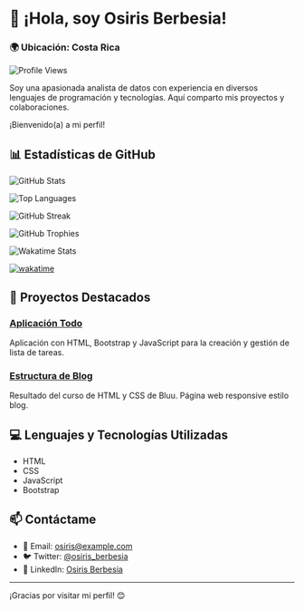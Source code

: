 # 👋 ¡Hola, soy Osiris Berbesia!

### 🌍 Ubicación: Costa Rica

![Profile Views](https://komarev.com/ghpvc/?username=osirisberbesia&color=FF00FF&style=flat)

Soy una apasionada analista de datos con experiencia en diversos lenguajes de programación y tecnologías. Aquí comparto mis proyectos y colaboraciones. 

¡Bienvenido(a) a mi perfil!

## 📊 Estadísticas de GitHub

![GitHub Stats](https://github-readme-stats.vercel.app/api?username=osirisberbesia&theme=radical&show_icons=true&bg_color=000000&title_color=FF00FF&text_color=00FFFF&icon_color=FFFF00)

![Top Languages](https://github-readme-stats.vercel.app/api/top-langs/?username=osirisberbesia&theme=radical&layout=compact&bg_color=000000&title_color=FF00FF&text_color=00FFFF&icon_color=FFFF00)

![GitHub Streak](https://github-readme-streak-stats.herokuapp.com/?user=osirisberbesia&theme=radical&background=000000&border=FF00FF&stroke=00FFFF&fire=FFFF00&ring=FFFF00)

![GitHub Trophies](https://github-profile-trophy.vercel.app/?username=osirisberbesia&theme=radical&background=000000&title=FF00FF&text=00FFFF&icon=FFFF00)

![Wakatime Stats](https://github-readme-stats.vercel.app/api/wakatime?username=osirisberbesia&theme=radical&bg_color=000000&title_color=FF00FF&text_color=00FFFF&icon_color=FFFF00)

[![wakatime](https://wakatime.com/badge/user/021ecccf-3437-498b-b624-e6bf233003dc.svg)](https://wakatime.com/@021ecccf-3437-498b-b624-e6bf233003dc)





## 🚀 Proyectos Destacados

### [Aplicación Todo](https://github.com/osirisberbesia/app_todo_basic)
Aplicación con HTML, Bootstrap y JavaScript para la creación y gestión de lista de tareas.

### [Estructura de Blog](https://github.com/osirisberbesia/blog_structure)
Resultado del curso de HTML y CSS de Bluu. Página web responsive estilo blog.

## 💻 Lenguajes y Tecnologías Utilizadas
- HTML
- CSS
- JavaScript
- Bootstrap

## 📫 Contáctame
- 📧 Email: [osiris@example.com](mailto:osiris@example.com)
- 🐦 Twitter: [@osiris_berbesia](https://twitter.com/osiris_berbesia)
- 💼 LinkedIn: [Osiris Berbesia](https://linkedin.com/in/osirisberbesia)

---

¡Gracias por visitar mi perfil! 😊
